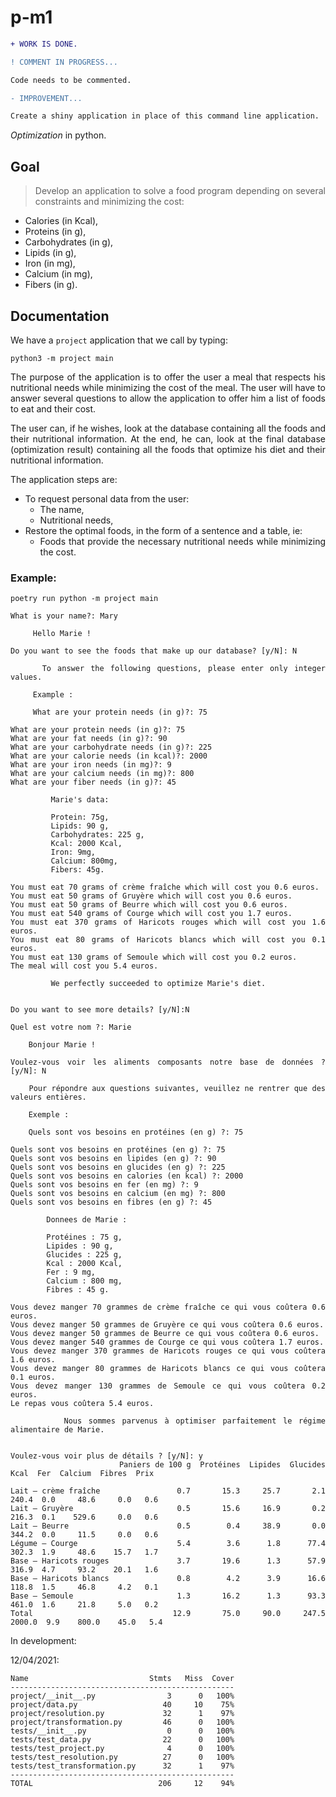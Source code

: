 # p-m1

```diff
+ WORK IS DONE.

! COMMENT IN PROGRESS...

Code needs to be commented.

- IMPROVEMENT...

Create a shiny application in place of this command line application.
```


_Optimization_ in python.

## Goal

<div style="text-align: justify">

> Develop an application to solve a food program depending on several constraints and minimizing the cost:

- Calories (in Kcal),
- Proteins (in g),
- Carbohydrates (in g),
- Lipids (in g),
- Iron (in mg),
- Calcium (in mg),
- Fibers (in g).

## Documentation

We have a `project` application that we call by typing:

```shell
python3 -m project main
```

The purpose of the application is to offer the user a meal that respects his nutritional needs while minimizing the cost of the meal. The user will have to answer several questions to allow the application to offer him a list of foods to eat and their cost.

The user can, if he wishes, look at the database containing all the foods and their nutritional information. At the end, he can, look at the final database  (optimization result) containing all the foods that optimize his diet and their nutritional information.

The application steps are:

- To request personal data from the user:
     - The name,
     - Nutritional needs,
- Restore the optimal foods, in the form of a sentence and a table, ie:
     - Foods that provide the necessary nutritional needs while minimizing the cost.

### Example:

```shell
poetry run python -m project main
```

```shell
What is your name?: Mary

     Hello Marie !
    
Do you want to see the foods that make up our database? [y/N]: N

     To answer the following questions, please enter only integer values.

     Example :

     What are your protein needs (in g)?: 75
    
What are your protein needs (in g)?: 75
What are your fat needs (in g)?: 90
What are your carbohydrate needs (in g)?: 225
What are your calorie needs (in kcal)?: 2000
What are your iron needs (in mg)?: 9
What are your calcium needs (in mg)?: 800
What are your fiber needs (in g)?: 45

         Marie's data:

         Protein: 75g,
         Lipids: 90 g,
         Carbohydrates: 225 g,
         Kcal: 2000 Kcal,
         Iron: 9mg,
         Calcium: 800mg,
         Fibers: 45g.
        
You must eat 70 grams of crème fraîche which will cost you 0.6 euros.
You must eat 50 grams of Gruyère which will cost you 0.6 euros.
You must eat 50 grams of Beurre which will cost you 0.6 euros.
You must eat 540 grams of Courge which will cost you 1.7 euros.
You must eat 370 grams of Haricots rouges which will cost you 1.6 euros.
You must eat 80 grams of Haricots blancs which will cost you 0.1 euros.
You must eat 130 grams of Semoule which will cost you 0.2 euros.
The meal will cost you 5.4 euros.

         We perfectly succeeded to optimize Marie's diet.
        

Do you want to see more details? [y/N]:N
```

```shell
Quel est votre nom ?: Marie        

    Bonjour Marie !
    
Voulez-vous voir les aliments composants notre base de données ? [y/N]: N

    Pour répondre aux questions suivantes, veuillez ne rentrer que des valeurs entières.

    Exemple :

    Quels sont vos besoins en protéines (en g) ?: 75
    
Quels sont vos besoins en protéines (en g) ?: 75
Quels sont vos besoins en lipides (en g) ?: 90
Quels sont vos besoins en glucides (en g) ?: 225
Quels sont vos besoins en calories (en kcal) ?: 2000
Quels sont vos besoins en fer (en mg) ?: 9
Quels sont vos besoins en calcium (en mg) ?: 800
Quels sont vos besoins en fibres (en g) ?: 45

        Donnees de Marie :

        Protéines : 75 g,
        Lipides : 90 g,
        Glucides : 225 g,
        Kcal : 2000 Kcal,
        Fer : 9 mg,
        Calcium : 800 mg,
        Fibres : 45 g.
        
Vous devez manger 70 grammes de crème fraîche ce qui vous coûtera 0.6 euros.
Vous devez manger 50 grammes de Gruyère ce qui vous coûtera 0.6 euros.
Vous devez manger 50 grammes de Beurre ce qui vous coûtera 0.6 euros.
Vous devez manger 540 grammes de Courge ce qui vous coûtera 1.7 euros.
Vous devez manger 370 grammes de Haricots rouges ce qui vous coûtera 1.6 euros.
Vous devez manger 80 grammes de Haricots blancs ce qui vous coûtera 0.1 euros.
Vous devez manger 130 grammes de Semoule ce qui vous coûtera 0.2 euros.
Le repas vous coûtera 5.4 euros.

        Nous sommes parvenus à optimiser parfaitement le régime alimentaire de Marie.
        

Voulez-vous voir plus de détails ? [y/N]: y
                        Paniers de 100 g  Protéines  Lipides  Glucides    Kcal  Fer  Calcium  Fibres  Prix
                                                                                                          
Lait – crème fraîche                 0.7       15.3     25.7       2.1   240.4  0.0     48.6     0.0   0.6
Lait – Gruyère                       0.5       15.6     16.9       0.2   216.3  0.1    529.6     0.0   0.6
Lait – Beurre                        0.5        0.4     38.9       0.0   344.2  0.0     11.5     0.0   0.6
Légume – Courge                      5.4        3.6      1.8      77.4   302.3  1.9     48.6    15.7   1.7
Base – Haricots rouges               3.7       19.6      1.3      57.9   316.9  4.7     93.2    20.1   1.6
Base – Haricots blancs               0.8        4.2      3.9      16.6   118.8  1.5     46.8     4.2   0.1
Base – Semoule                       1.3       16.2      1.3      93.3   461.0  1.6     21.8     5.0   0.2
Total                               12.9       75.0     90.0     247.5  2000.0  9.9    800.0    45.0   5.4
```

In development:

12/04/2021:

```shell
Name                           Stmts   Miss  Cover
--------------------------------------------------
project/__init__.py                3      0   100%
project/data.py                   40     10    75%
project/resolution.py             32      1    97%
project/transformation.py         46      0   100%
tests/__init__.py                  0      0   100%
tests/test_data.py                22      0   100%
tests/test_project.py              4      0   100%
tests/test_resolution.py          27      0   100%
tests/test_transformation.py      32      1    97%
--------------------------------------------------
TOTAL                            206     12    94%
```

</div>
